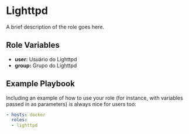 Lighttpd
=========

A brief description of the role goes here.

Role Variables
--------------

- **user:** Usuário do Lighttpd
- **group:** Grupo do Lighttpd


Example Playbook
----------------

Including an example of how to use your role (for instance, with variables passed in as parameters) is always nice for users too:

```yml
- hosts: docker
  roles:
  - lighttpd
```
